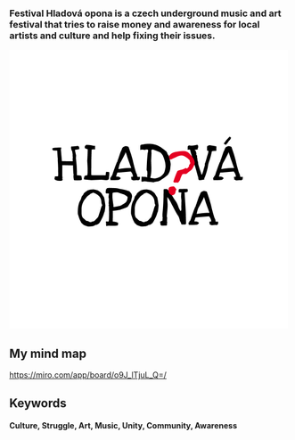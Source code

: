 ### Festival Hladová opona is a czech underground music and art festival that tries to raise money and awareness for local artists and culture and help fixing their issues.

<img src="logo_cerne.png" alt="logo_cerne.png" width="500"/>

## My mind map
https://miro.com/app/board/o9J_lTjuL_Q=/

## Keywords

#### Culture, Struggle, Art, Music, Unity, Community, Awareness
